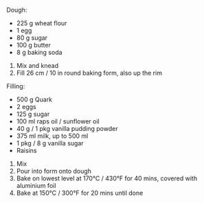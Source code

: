 Dough:
 - 225 g wheat flour
 - 1 egg
 - 80 g sugar
 - 100 g butter
 - 8 g baking soda

1. Mix and knead
2. Fill 26 cm / 10 in round baking form, also up the rim

Filling:
 - 500 g Quark
 - 2 eggs
 - 125 g sugar
 - 100 ml raps oil / sunflower oil
 - 40 g / 1 pkg vanilla pudding powder
 - 375 ml milk, up to 500 ml
 - 1 pkg / 8 g vanilla sugar
 - Raisins

1. Mix
2. Pour into form onto dough
3. Bake on lowest level at 170°C / 430°F for 40 mins, covered with aluminium foil
4. Bake at 150°C / 300°F for 20 mins until done
